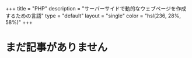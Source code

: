 +++
title = "PHP"
description = "サーバーサイドで動的なウェブページを作成するための言語"
type = "default"
layout = "single"
color = "hsl(236, 28%, 58%)"
+++

# まだ記事がありません